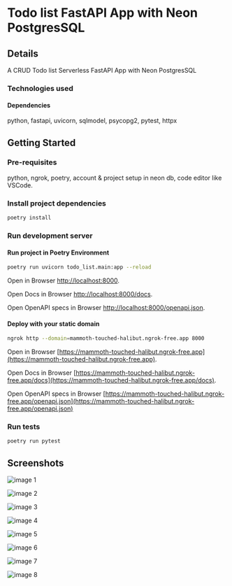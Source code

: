 # Todo list FastAPI App with Neon PostgresSQL

## Details

A CRUD Todo list Serverless FastAPI App with Neon PostgresSQL

### Technologies used

#### Dependencies

python, fastapi, uvicorn, sqlmodel, psycopg2, pytest, httpx

## Getting Started

### Pre-requisites

python, ngrok, poetry, account & project setup in neon db, code editor like VSCode.

### Install project dependencies

```bash
poetry install
```

### Run development server

#### Run project in Poetry Environment

```bash
poetry run uvicorn todo_list.main:app --reload
```

Open in Browser [http://localhost:8000](http://localhost:8000).

Open Docs in Browser [http://localhost:8000/docs](http://localhost:8000/docs).

Open OpenAPI specs in Browser [http://localhost:8000/openapi.json](http://localhost:8000/openapi.json).

#### Deploy with your static domain

```bash
ngrok http --domain=mammoth-touched-halibut.ngrok-free.app 8000
```

Open in Browser [https://mammoth-touched-halibut.ngrok-free.app](https://mammoth-touched-halibut.ngrok-free.app).

Open Docs in Browser [https://mammoth-touched-halibut.ngrok-free.app/docs](https://mammoth-touched-halibut.ngrok-free.app/docs).

Open OpenAPI specs in Browser [https://mammoth-touched-halibut.ngrok-free.app/openapi.json](https://mammoth-touched-halibut.ngrok-free.app/openapi.json)

### Run tests

```bash
poetry run pytest
```

## Screenshots

![image 1](https://raw.githubusercontent.com/usamyismy7/generative-ai-projects/master/project-2_todo-list-full-stack-nextjs-fastapi/server/assets/image-3.png)

![image 2](https://raw.githubusercontent.com/usamyismy7/generative-ai-projects/master/project-2_todo-list-full-stack-nextjs-fastapi/server/assets/image-2.png)

![image 3](https://raw.githubusercontent.com/usamyismy7/generative-ai-projects/master/project-2_todo-list-full-stack-nextjs-fastapi/server/assets/image-1.png)

![image 4](https://raw.githubusercontent.com/usamyismy7/generative-ai-projects/master/project-2_todo-list-full-stack-nextjs-fastapi/server/assets/image.png)

![image 5](https://raw.githubusercontent.com/usamyismy7/generative-ai-projects/master/project-2_todo-list-full-stack-nextjs-fastapi/server/assets/image3.png)

![image 6](https://raw.githubusercontent.com/usamyismy7/generative-ai-projects/master/project-2_todo-list-full-stack-nextjs-fastapi/server/assets/image4.png)

![image 7](https://raw.githubusercontent.com/usamyismy7/generative-ai-projects/master/project-2_todo-list-full-stack-nextjs-fastapi/server/assets/image2.png)

![image 8](https://raw.githubusercontent.com/usamyismy7/generative-ai-projects/master/project-2_todo-list-full-stack-nextjs-fastapi/server/assets/image5.png)
